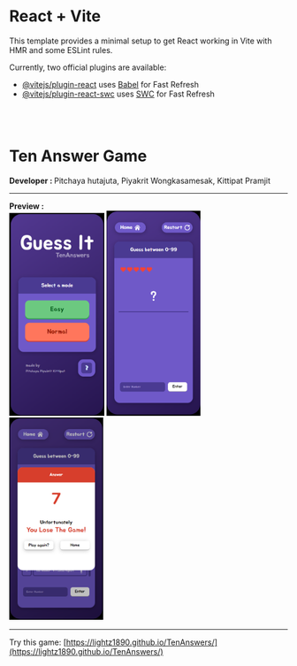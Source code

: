# React + Vite

This template provides a minimal setup to get React working in Vite with HMR and some ESLint rules.

Currently, two official plugins are available:

- [@vitejs/plugin-react](https://github.com/vitejs/vite-plugin-react/blob/main/packages/plugin-react/README.md) uses [Babel](https://babeljs.io/) for Fast Refresh
- [@vitejs/plugin-react-swc](https://github.com/vitejs/vite-plugin-react-swc) uses [SWC](https://swc.rs/) for Fast Refresh
<br>
<br>

<h1> Ten Answer Game </h1>
<b> Developer : </b> Pitchaya hutajuta, 
Piyakrit Wongkasamesak, Kittipat Pramjit  <hr>
<b> Preview : </b><br>
<div style='display:flex,gap:5px'>
  <img style='width:172px' src='./src/picture/home page.png' alt='sample'>
  <img style='width:170px' src='./src/picture/game page.png' alt='sample'>
  <img style='width:170px' src='./src/picture/popup.png' alt='sample'>
</div>
  <hr>

Try this game: [https://lightz1890.github.io/TenAnswers/](https://lightz1890.github.io/TenAnswers/)
